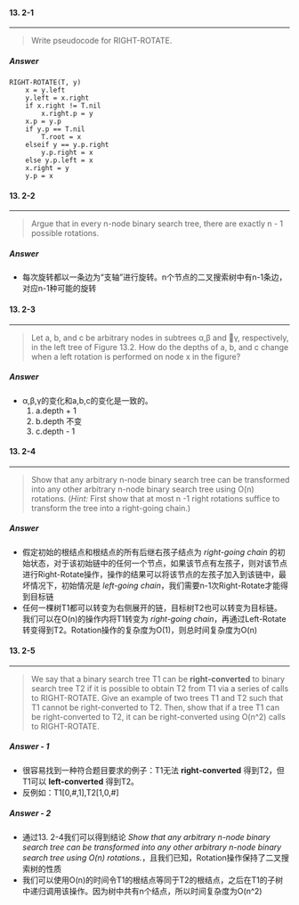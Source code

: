 #### 13. 2-1

------

> Write pseudocode for RIGHT-ROTATE.

##### Answer

```pseudocode
RIGHT-ROTATE(T, y)
    x = y.left
    y.left = x.right
    if x.right != T.nil
        x.right.p = y
    x.p = y.p
    if y.p == T.nil
        T.root = x
    elseif y == y.p.right
        y.p.right = x
    else y.p.left = x
    x.right = y
    y.p = x
```

#### 13. 2-2

------

> Argue that in every n-node binary search tree, there are exactly n - 1 possible rotations.

##### Answer

- 每次旋转都以一条边为“支轴”进行旋转。n个节点的二叉搜索树中有n-1条边，对应n-1种可能的旋转

#### 13. 2-3

------

> Let a, b, and c be arbitrary nodes in subtrees α,β and 􏰈γ, respectively, in the left tree of Figure 13.2. How do the depths of a, b, and c change when a left rotation is performed on node x in the figure?

##### Answer

- α,β,γ的变化和a,b,c的变化是一致的。
  1. a.depth + 1
  2. b.depth 不变
  3. c.depth - 1

#### 13. 2-4

------

> Show that any arbitrary n-node binary search tree can be transformed into any other arbitrary n-node binary search tree using O(n) rotations. (*Hint:* First show that at most n -1 right rotations suffice to transform the tree into a right-going chain.)

##### Answer

- 假定初始的根结点和根结点的所有后继右孩子结点为 *right-going chain* 的初始状态，对于该初始链中的任何一个节点，如果该节点有左孩子，则对该节点进行Right-Rotate操作，操作的结果可以将该节点的左孩子加入到该链中，最坏情况下，初始情况是 *left-going chain*，我们需要n-1次Right-Rotate才能得到目标链
- 任何一棵树T1都可以转变为右侧展开的链，目标树T2也可以转变为目标链。我们可以在O(n)的操作内将T1转变为 *right-going chain*，再通过Left-Rotate转变得到T2。Rotation操作的复杂度为O(1)，则总时间复杂度为O(n)

#### 13. 2-5

------

> We say that a binary search tree T1 can be **right-converted** to binary search tree T2 if it is possible to obtain T2 from T1 via a series of calls to RIGHT-ROTATE. Give an example of two trees T1 and T2 such that T1 cannot be right-converted to T2. Then, show that if a tree T1 can be right-converted to T2, it can be right-converted using O(n^2) calls to RIGHT-ROTATE.

##### Answer - 1

- 很容易找到一种符合题目要求的例子：T1无法 **right-converted** 得到T2，但T1可以 **left-converted** 得到T2。
- 反例如：T1[0,#,1],T2[1,0,#]

##### Answer - 2

- 通过13. 2-4我们可以得到结论 *Show that any arbitrary n-node binary search tree can be transformed into any other arbitrary n-node binary search tree using O(n) rotations.*，且我们已知，Rotation操作保持了二叉搜索树的性质
- 我们可以使用O(n)的时间令T1的根结点等同于T2的根结点，之后在T1的子树中递归调用该操作。因为树中共有n个结点，所以时间复杂度为O(n^2)